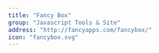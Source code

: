 ```yaml
---
title: "Fancy Box"
group: "Javascript Tools & Site"
address: "http://fancyapps.com/fancybox/"
icon: "fancybox.svg"
---
```


